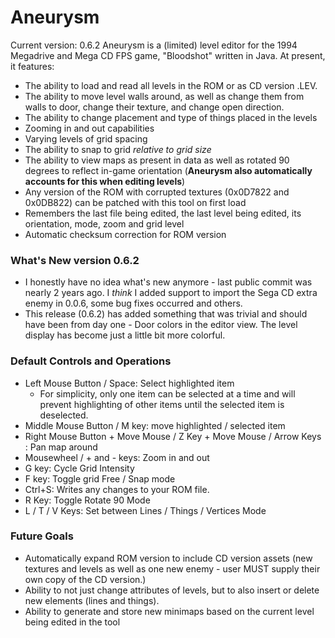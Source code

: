 
# Aneurysm
Current version: 0.6.2
Aneurysm is a (limited) level editor for the 1994 Megadrive and Mega CD FPS game, "Bloodshot" written in Java.  At present, it features:

  - The ability to load and read all levels in the ROM or as CD version .LEV.
  - The ability to move level walls around, as well as change them from walls to door, change their texture, and change open direction.
  - The ability to change placement and type of things placed in the levels
  - Zooming in and out capabilities
  - Varying levels of grid spacing
  - The ability to snap to grid *relative to grid size*
  - The ability to view maps as present in data as well as rotated 90 degrees to reflect in-game orientation (**Aneurysm also automatically accounts for this when editing levels**)
  - Any version of the ROM with corrupted textures (0x0D7822 and 0x0DB822) can be patched with this tool on first load
  - Remembers the last file being edited, the last level being edited, its orientation, mode, zoom and grid level
  - Automatic checksum correction for ROM version

### What's New version 0.6.2
 - I honestly have no idea what's new anymore - last public commit was nearly 2 years ago.  I *think* I added support to import the Sega CD extra enemy in 0.0.6, some bug fixes occurred and others.
 - This release (0.6.2) has added something that was trivial and should have been from day one - Door colors in the editor view.  The level display has become just a little bit more colorful.

### Default Controls and Operations
  - Left Mouse Button / Space: Select highlighted item
     * For simplicity, only one item can be selected at a time and will prevent highlighting of other items until the selected item is deselected.
  - Middle Mouse Button / M key: move highlighted / selected item
  - Right Mouse Button + Move Mouse / Z Key + Move Mouse / Arrow Keys : Pan map around
  - Mousewheel / + and - keys: Zoom in and out
  - G key: Cycle Grid Intensity
  - F key: Toggle grid Free / Snap mode
  - Ctrl+S: Writes any changes to your ROM file.
  - R Key: Toggle Rotate 90 Mode
  - L / T / V Keys: Set between Lines / Things / Vertices Mode

### Future Goals
 - Automatically expand ROM version to include CD version assets (new textures and levels as well as one new enemy - user MUST supply their own copy of the CD version.)
 - Ability to not just change attributes of levels, but to also insert or delete new elements (lines and things).
 - Ability to generate and store new minimaps based on the current level being edited in the tool
